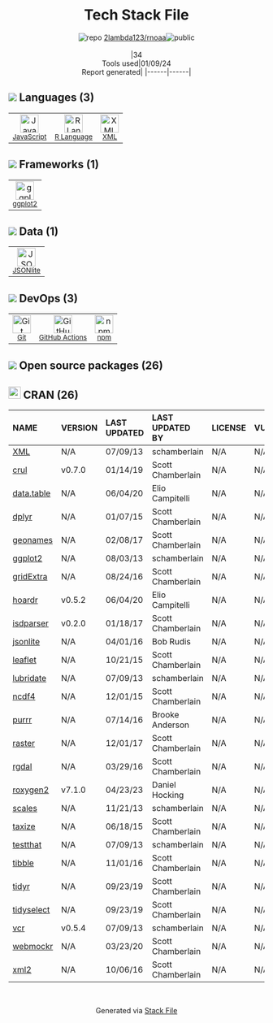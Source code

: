 <!--
&lt;--- Readme.md Snippet without images Start ---&gt;
## Tech Stack
2lambda123/rnoaa is built on the following main stack:

- [JavaScript](https://developer.mozilla.org/en-US/docs/Web/JavaScript) – Languages
- [R Language](http://www.r-project.org/) – Languages
- [XML](http://www.w3.org/XML/) – Languages
- [ggplot2](https://ggplot2.tidyverse.org/) – Charting Libraries
- [JSONlite](https://github.com/nodesocket/jsonlite) – Databases
- [GitHub Actions](https://github.com/features/actions) – Continuous Integration

Full tech stack [here](/techstack.md)

&lt;--- Readme.md Snippet without images End ---&gt;

&lt;--- Readme.md Snippet with images Start ---&gt;
## Tech Stack
2lambda123/rnoaa is built on the following main stack:

- <img width='25' height='25' src='https://img.stackshare.io/service/1209/javascript.jpeg' alt='JavaScript'/> [JavaScript](https://developer.mozilla.org/en-US/docs/Web/JavaScript) – Languages
- <img width='25' height='25' src='https://img.stackshare.io/service/1213/r-logo.png' alt='R Language'/> [R Language](http://www.r-project.org/) – Languages
- <img width='25' height='25' src='https://img.stackshare.io/service/2045/xml-logo.png' alt='XML'/> [XML](http://www.w3.org/XML/) – Languages
- <img width='25' height='25' src='https://img.stackshare.io/service/6560/New_Project__90_.png' alt='ggplot2'/> [ggplot2](https://ggplot2.tidyverse.org/) – Charting Libraries
- <img width='25' height='25' src='https://img.stackshare.io/no-img-open-source.png' alt='JSONlite'/> [JSONlite](https://github.com/nodesocket/jsonlite) – Databases
- <img width='25' height='25' src='https://img.stackshare.io/service/11563/actions.png' alt='GitHub Actions'/> [GitHub Actions](https://github.com/features/actions) – Continuous Integration

Full tech stack [here](/techstack.md)

&lt;--- Readme.md Snippet with images End ---&gt;
-->
<div align="center">

# Tech Stack File
![](https://img.stackshare.io/repo.svg "repo") [2lambda123/rnoaa](https://github.com/2lambda123/rnoaa)![](https://img.stackshare.io/public_badge.svg "public")
<br/><br/>
|34<br/>Tools used|01/09/24 <br/>Report generated|
|------|------|
</div>

## <img src='https://img.stackshare.io/languages.svg'/> Languages (3)
<table><tr>
  <td align='center'>
  <img width='36' height='36' src='https://img.stackshare.io/service/1209/javascript.jpeg' alt='JavaScript'>
  <br>
  <sub><a href="https://developer.mozilla.org/en-US/docs/Web/JavaScript">JavaScript</a></sub>
  <br>
  <sub></sub>
</td>

<td align='center'>
  <img width='36' height='36' src='https://img.stackshare.io/service/1213/r-logo.png' alt='R Language'>
  <br>
  <sub><a href="http://www.r-project.org/">R Language</a></sub>
  <br>
  <sub></sub>
</td>

<td align='center'>
  <img width='36' height='36' src='https://img.stackshare.io/service/2045/xml-logo.png' alt='XML'>
  <br>
  <sub><a href="http://www.w3.org/XML/">XML</a></sub>
  <br>
  <sub></sub>
</td>

</tr>
</table>

## <img src='https://img.stackshare.io/frameworks.svg'/> Frameworks (1)
<table><tr>
  <td align='center'>
  <img width='36' height='36' src='https://img.stackshare.io/service/6560/New_Project__90_.png' alt='ggplot2'>
  <br>
  <sub><a href="https://ggplot2.tidyverse.org/">ggplot2</a></sub>
  <br>
  <sub></sub>
</td>

</tr>
</table>

## <img src='https://img.stackshare.io/databases.svg'/> Data (1)
<table><tr>
  <td align='center'>
  <img width='36' height='36' src='https://img.stackshare.io/no-img-open-source.png' alt='JSONlite'>
  <br>
  <sub><a href="https://github.com/nodesocket/jsonlite">JSONlite</a></sub>
  <br>
  <sub></sub>
</td>

</tr>
</table>

## <img src='https://img.stackshare.io/devops.svg'/> DevOps (3)
<table><tr>
  <td align='center'>
  <img width='36' height='36' src='https://img.stackshare.io/service/1046/git.png' alt='Git'>
  <br>
  <sub><a href="http://git-scm.com/">Git</a></sub>
  <br>
  <sub></sub>
</td>

<td align='center'>
  <img width='36' height='36' src='https://img.stackshare.io/service/11563/actions.png' alt='GitHub Actions'>
  <br>
  <sub><a href="https://github.com/features/actions">GitHub Actions</a></sub>
  <br>
  <sub></sub>
</td>

<td align='center'>
  <img width='36' height='36' src='https://img.stackshare.io/service/1120/lejvzrnlpb308aftn31u.png' alt='npm'>
  <br>
  <sub><a href="https://www.npmjs.com/">npm</a></sub>
  <br>
  <sub></sub>
</td>

</tr>
</table>


## <img src='https://img.stackshare.io/group.svg' /> Open source packages (26)</h2>

## <img width='24' height='24' src='https://img.stackshare.io/package_manager/105004/default_a16028785587c9c482ce21483b5e660123a3d270.png'/> CRAN (26)

|NAME|VERSION|LAST UPDATED|LAST UPDATED BY|LICENSE|VULNERABILITIES|
|:------|:------|:------|:------|:------|:------|
|[XML](https://cran.r-project.org/XML)|N/A|07/09/13|schamberlain |N/A|N/A|
|[crul](https://cran.r-project.org/crul)|v0.7.0|01/14/19|Scott Chamberlain |N/A|N/A|
|[data.table](https://cran.r-project.org/data.table)|N/A|06/04/20|Elio Campitelli |N/A|N/A|
|[dplyr](https://cran.r-project.org/dplyr)|N/A|01/07/15|Scott Chamberlain |N/A|N/A|
|[geonames](https://cran.r-project.org/geonames)|N/A|02/08/17|Scott Chamberlain |N/A|N/A|
|[ggplot2](https://cran.r-project.org/ggplot2)|N/A|08/03/13|schamberlain |N/A|N/A|
|[gridExtra](https://cran.r-project.org/gridExtra)|N/A|08/24/16|Scott Chamberlain |N/A|N/A|
|[hoardr](https://cran.r-project.org/hoardr)|v0.5.2|06/04/20|Elio Campitelli |N/A|N/A|
|[isdparser](https://cran.r-project.org/isdparser)|v0.2.0|01/18/17|Scott Chamberlain |N/A|N/A|
|[jsonlite](https://cran.r-project.org/jsonlite)|N/A|04/01/16|Bob Rudis |N/A|N/A|
|[leaflet](https://cran.r-project.org/leaflet)|N/A|10/21/15|Scott Chamberlain |N/A|N/A|
|[lubridate](https://cran.r-project.org/lubridate)|N/A|07/09/13|schamberlain |N/A|N/A|
|[ncdf4](https://cran.r-project.org/ncdf4)|N/A|12/01/15|Scott Chamberlain |N/A|N/A|
|[purrr](https://cran.r-project.org/purrr)|N/A|07/14/16|Brooke Anderson |N/A|N/A|
|[raster](https://cran.r-project.org/raster)|N/A|12/01/17|Scott Chamberlain |N/A|N/A|
|[rgdal](https://cran.r-project.org/rgdal)|N/A|03/29/16|Scott Chamberlain |N/A|N/A|
|[roxygen2](https://cran.r-project.org/roxygen2)|v7.1.0|04/23/23|Daniel Hocking |N/A|N/A|
|[scales](https://cran.r-project.org/scales)|N/A|11/21/13|schamberlain |N/A|N/A|
|[taxize](https://cran.r-project.org/taxize)|N/A|06/18/15|Scott Chamberlain |N/A|N/A|
|[testthat](https://cran.r-project.org/testthat)|N/A|07/09/13|schamberlain |N/A|N/A|
|[tibble](https://cran.r-project.org/tibble)|N/A|11/01/16|Scott Chamberlain |N/A|N/A|
|[tidyr](https://cran.r-project.org/tidyr)|N/A|09/23/19|Scott Chamberlain |N/A|N/A|
|[tidyselect](https://cran.r-project.org/tidyselect)|N/A|09/23/19|Scott Chamberlain |N/A|N/A|
|[vcr](https://cran.r-project.org/vcr)|v0.5.4|07/09/13|schamberlain |N/A|N/A|
|[webmockr](https://cran.r-project.org/webmockr)|N/A|03/23/20|Scott Chamberlain |N/A|N/A|
|[xml2](https://cran.r-project.org/xml2)|N/A|10/06/16|Scott Chamberlain |N/A|N/A|

<br/>
<div align='center'>

Generated via [Stack File](https://github.com/marketplace/stack-file)
